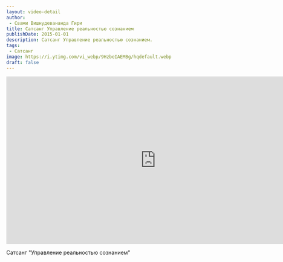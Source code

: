 ```yaml
---
layout: video-detail
author:
 - Свами Вишнудевананда Гири
title: Сатсанг Управление реальностью сознанием
publishDate: 2015-01-01
description: Сатсанг Управление реальностью сознанием. 
tags: 
 - Сатсанг
image: https://i.ytimg.com/vi_webp/9HzbeIAEMBg/hqdefault.webp
draft: false
---
```


<iframe width="790" height="444" src="https://www.youtube.com/embed/9HzbeIAEMBg" frameborder="0" allowfullscreen=""></iframe> 

 Сатсанг "Управление реальностью сознанием"

  

 